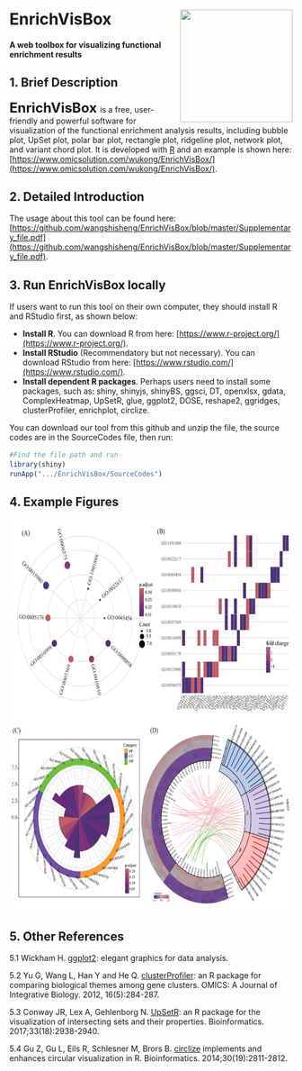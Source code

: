 # EnrichVisBox<img src="EVB_Logopng_middle.png" align="right" height="200" width="200"/>

#### A web toolbox for visualizing functional enrichment results

## 1. Brief Description
**<font size='5'> EnrichVisBox </font>** is a free, user-friendly and powerful software for visualization of the functional enrichment analysis results, including bubble plot, UpSet plot, polar bar plot, rectangle plot, ridgeline plot, network plot, and variant chord plot. It is developed with [R](https://www.r-project.org/) and an example is shown here: [https://www.omicsolution.com/wukong/EnrichVisBox/](https://www.omicsolution.com/wukong/EnrichVisBox/).

## 2. Detailed Introduction
The usage about this tool can be found here:
[https://github.com/wangshisheng/EnrichVisBox/blob/master/Supplementary_file.pdf](https://github.com/wangshisheng/EnrichVisBox/blob/master/Supplementary_file.pdf).

## 3. Run EnrichVisBox locally
If users want to run this tool on their own computer, they should install R and RStudio first, as shown below:
- **Install R**. You can download R from here: [https://www.r-project.org/](https://www.r-project.org/).
- **Install RStudio** (Recommendatory but not necessary). You can download RStudio from here: [https://www.rstudio.com/](https://www.rstudio.com/).
- **Install dependent R packages**. Perhaps users need to install some packages, such as: shiny, shinyjs, shinyBS, ggsci, DT, openxlsx, gdata, ComplexHeatmap, UpSetR, glue, ggplot2, DOSE, reshape2, ggridges, clusterProfiler, enrichplot, circlize.

You can download our tool from this github and unzip the file, the source codes are in the SourceCodes file, then run:
```r
#Find the file path and run 
library(shiny)
runApp(".../EnrichVisBox/SourceCodes")
```

## 4. Example Figures
<img src="Figure examples.png" align="center" height="700" width="700"/>

## 5. Other References
5.1 Wickham H. [ggplot2](https://ggplot2.tidyverse.org): elegant graphics for data analysis.

5.2 Yu G, Wang L, Han Y and He Q. [clusterProfiler](https://yulab-smu.github.io/clusterProfiler-book): an R package for comparing biological themes among gene clusters. OMICS: A Journal of Integrative Biology. 2012, 16(5):284-287.

5.3 Conway JR, Lex A, Gehlenborg N. [UpSetR](https://doi.org/10.1093/bioinformatics/btx364): an R package for the visualization of intersecting sets and their properties. Bioinformatics. 2017;33(18):2938-2940.

5.4 Gu Z, Gu L, Eils R, Schlesner M, Brors B. [circlize](https://academic.oup.com/bioinformatics/article/30/19/2811/2422259) implements and enhances circular visualization in R. Bioinformatics. 2014;30(19):2811-2812.
